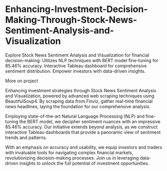 # Enhancing-Investment-Decision-Making-Through-Stock-News-Sentiment-Analysis-and-Visualization
Explore Stock News Sentiment Analysis and Visualization for financial decision-making. Utilizes NLP techniques with BERT model fine-tuning for 85.46% accuracy. Interactive Tableau dashboard for comprehensive sentiment distribution. Empower investors with data-driven insights.

More on project

Enhancing investment strategies through Stock News Sentiment Analysis and Visualization, powered by advanced web scraping techniques using BeautifulSoup4. By scraping data from Finviz, gather real-time financial news headlines, laying the foundation for our comprehensive analysis.

Employing state-of-the-art Natural Language Processing (NLP) and fine-tuning the BERT model, we decipher sentiment nuances with an impressive 85.46% accuracy. Our initiative extends beyond analysis, as we construct interactive Tableau dashboards that provide a panoramic view of sentiment trends and patterns.

With an emphasis on accuracy and usability, we equip investors and traders with invaluable tools for navigating complex financial markets, revolutionizing decision-making processes. Join us in leveraging data-driven insights to unlock the full potential of investment opportunities.
